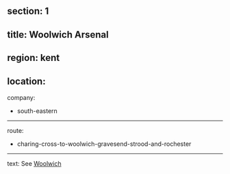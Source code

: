 section: 1
----
title: Woolwich Arsenal
----
region: kent
----
location:
----
company:
- south-eastern
----
route:
- charing-cross-to-woolwich-gravesend-strood-and-rochester
----
text: See [Woolwich](/stations/woolwich)
